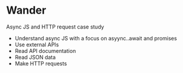 # Wander


Async JS and HTTP request case study

- Understand async JS with a focus on asyync..await and promises
- Use external APIs
- Read API documentation
- Read JSON data
- Make HTTP requests